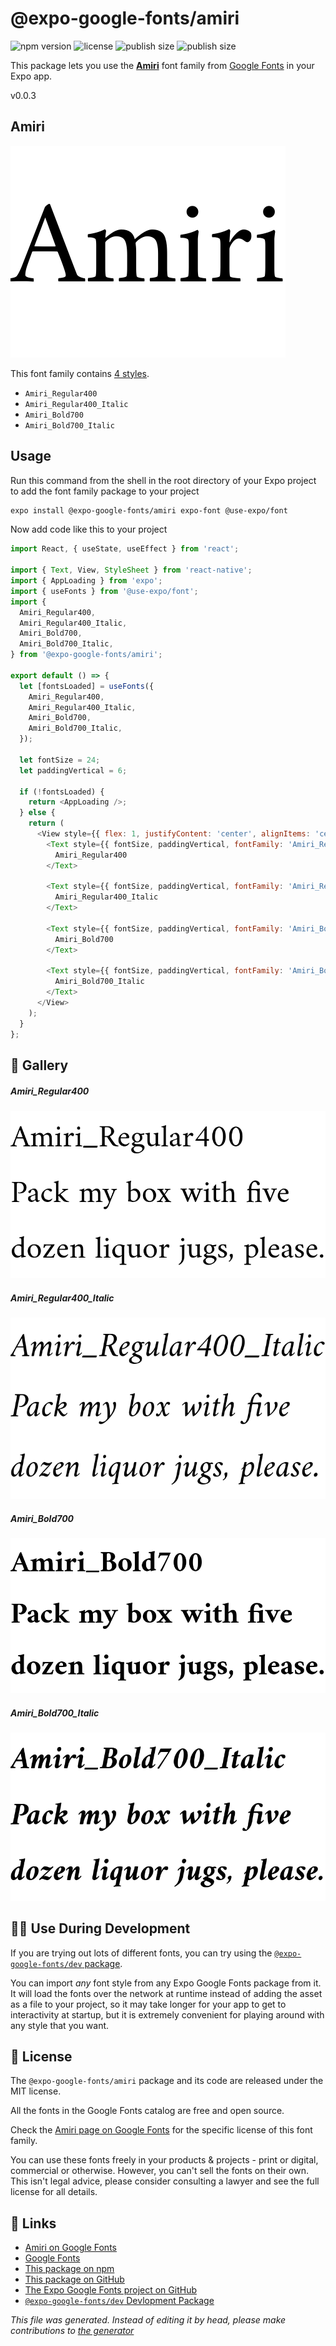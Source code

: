 # @expo-google-fonts/amiri

![npm version](https://flat.badgen.net/npm/v/@expo-google-fonts/amiri)
![license](https://flat.badgen.net/github/license/expo/google-fonts)
![publish size](https://flat.badgen.net/packagephobia/install/@expo-google-fonts/amiri)
![publish size](https://flat.badgen.net/packagephobia/publish/@expo-google-fonts/amiri)

This package lets you use the [**Amiri**](https://fonts.google.com/specimen/Amiri) font family from [Google Fonts](https://fonts.google.com/) in your Expo app.

v0.0.3

## Amiri

![Amiri](./font-family.png)

This font family contains [4 styles](#gallery).

- `Amiri_Regular400`
- `Amiri_Regular400_Italic`
- `Amiri_Bold700`
- `Amiri_Bold700_Italic`

## Usage

Run this command from the shell in the root directory of your Expo project to add the font family package to your project
```sh
expo install @expo-google-fonts/amiri expo-font @use-expo/font
```

Now add code like this to your project
```js
import React, { useState, useEffect } from 'react';

import { Text, View, StyleSheet } from 'react-native';
import { AppLoading } from 'expo';
import { useFonts } from '@use-expo/font';
import {
  Amiri_Regular400,
  Amiri_Regular400_Italic,
  Amiri_Bold700,
  Amiri_Bold700_Italic,
} from '@expo-google-fonts/amiri';

export default () => {
  let [fontsLoaded] = useFonts({
    Amiri_Regular400,
    Amiri_Regular400_Italic,
    Amiri_Bold700,
    Amiri_Bold700_Italic,
  });

  let fontSize = 24;
  let paddingVertical = 6;

  if (!fontsLoaded) {
    return <AppLoading />;
  } else {
    return (
      <View style={{ flex: 1, justifyContent: 'center', alignItems: 'center' }}>
        <Text style={{ fontSize, paddingVertical, fontFamily: 'Amiri_Regular400' }}>
          Amiri_Regular400
        </Text>

        <Text style={{ fontSize, paddingVertical, fontFamily: 'Amiri_Regular400_Italic' }}>
          Amiri_Regular400_Italic
        </Text>

        <Text style={{ fontSize, paddingVertical, fontFamily: 'Amiri_Bold700' }}>
          Amiri_Bold700
        </Text>

        <Text style={{ fontSize, paddingVertical, fontFamily: 'Amiri_Bold700_Italic' }}>
          Amiri_Bold700_Italic
        </Text>
      </View>
    );
  }
};

```

## 🔡 Gallery

##### Amiri_Regular400
![Amiri_Regular400](./15af380107efd8a082b372d1ba8027d5fd6d4720ccf7f7ce48345b845cfb83b6.ttf.png)

##### Amiri_Regular400_Italic
![Amiri_Regular400_Italic](./03496500b8efdd151ca91912b003f23e04fcb45a8d39cee588e4ea47b61fc052.ttf.png)

##### Amiri_Bold700
![Amiri_Bold700](./a1f6fcfa01fc6084132c66ff5b8da7b655fbf82dae7a9200c4471400281678bb.ttf.png)

##### Amiri_Bold700_Italic
![Amiri_Bold700_Italic](./9d9add54ab339fd5ca1f0b2fbda1117e04758800cefa39fa72d5f1e38b7a2e27.ttf.png)


## 👩‍💻 Use During Development

If you are trying out lots of different fonts, you can try using the [`@expo-google-fonts/dev` package](https://github.com/expo/google-fonts/tree/master/font-packages/dev#readme).

You can import *any* font style from any Expo Google Fonts package from it. It will load the fonts
over the network at runtime instead of adding the asset as a file to your project, so it may take longer
for your app to get to interactivity at startup, but it is extremely convenient
for playing around with any style that you want.

## 📖 License

The `@expo-google-fonts/amiri` package and its code are released under the MIT license.

All the fonts in the Google Fonts catalog are free and open source.

Check the [Amiri page on Google Fonts](https://fonts.google.com/specimen/Amiri) for the specific license of this font family.

You can use these fonts freely in your products & projects - print or digital, commercial or otherwise. However, you can't sell the fonts on their own. This isn't legal advice, please consider consulting a lawyer and see the full license for all details.

## 🔗 Links

- [Amiri on Google Fonts](https://fonts.google.com/specimen/Amiri)
- [Google Fonts](https://fonts.google.com/)
- [This package on npm](https://www.npmjs.com/package/@expo-google-fonts/amiri)
- [This package on GitHub](https://github.com/expo/google-fonts/tree/master/font-packages/amiri)
- [The Expo Google Fonts project on GitHub](https://github.com/expo/google-fonts)
- [`@expo-google-fonts/dev` Devlopment Package](https://github.com/expo/google-fonts/tree/master/font-packages/dev)


*This file was generated. Instead of editing it by head, please make contributions to [the generator](https://github.com/expo/google-fonts/tree/master/packages/generator)*
